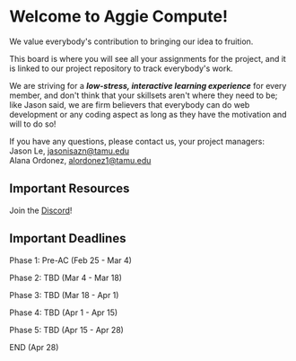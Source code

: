 # Welcome to Aggie Compute!
We value everybody's contribution to bringing our idea to fruition. 

This board is where you will see all your assignments for the project, and it is linked to our project repository to track everybody's work.

We are striving for a **_low-stress, interactive learning experience_** for every member, and don't think that your skillsets aren't where they need to be; like Jason said, we are firm believers that everybody can do web development or any coding aspect as long as they have the motivation and will to do so!

If you have any questions, please contact us, your project managers: </br >
Jason Le, jasonisazn@tamu.edu</br >
Alana Ordonez, alordonez1@tamu.edu 


## Important Resources
Join the [Discord](https://discord.gg/8eDhEfzh)!


## Important Deadlines
  
  Phase 1: Pre-AC       (Feb 25 - Mar 4)
  
  Phase 2: TBD          (Mar 4 - Mar 18)
  
  Phase 3: TBD          (Mar 18 - Apr 1)
  
  Phase 4: TBD          (Apr 1 - Apr 15) 
  
  Phase 5: TBD         (Apr 15 - Apr 28)
  
  END                   (Apr 28)
